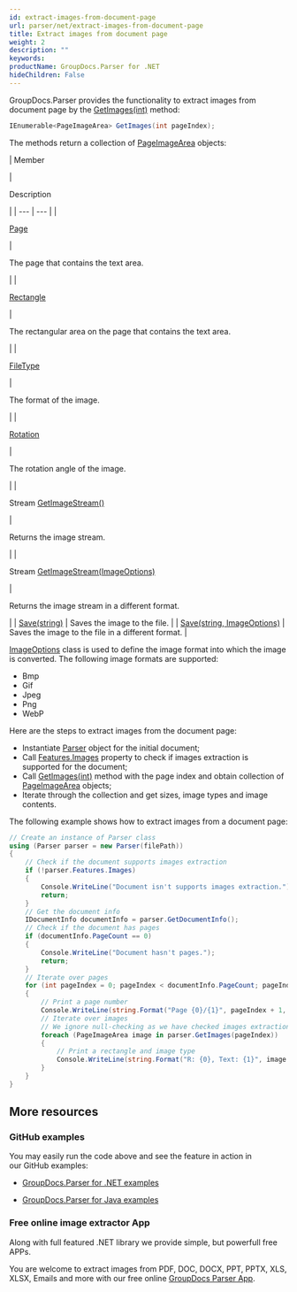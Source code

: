 ```yaml
---
id: extract-images-from-document-page
url: parser/net/extract-images-from-document-page
title: Extract images from document page
weight: 2
description: ""
keywords: 
productName: GroupDocs.Parser for .NET
hideChildren: False
---
```

GroupDocs.Parser provides the functionality to extract images from document page by the [GetImages(int)](https://apireference.groupdocs.com/net/parser/groupdocs.parser.parser/getimages/methods/2) method:

```csharp
IEnumerable<PageImageArea> GetImages(int pageIndex);

```

The methods return a collection of [PageImageArea](https://apireference.groupdocs.com/net/parser/groupdocs.parser.data/pageimagearea) objects:

| 
Member



 | 

Description



 |
| --- | --- |
| 

[Page](https://apireference.groupdocs.com/net/parser/groupdocs.parser.data/pagearea/properties/page)

 | 

The page that contains the text area.

 |
| 

[Rectangle](https://apireference.groupdocs.com/net/parser/groupdocs.parser.data/pagearea/properties/rectangle)

 | 

The rectangular area on the page that contains the text area.

 |
| 

[FileType](https://apireference.groupdocs.com/net/parser/groupdocs.parser.data/pageimagearea/properties/filetype)

 | 

The format of the image.

 |
| 

[Rotation](https://apireference.groupdocs.com/net/parser/groupdocs.parser.data/pageimagearea/properties/rotation)

 | 

The rotation angle of the image.

 |
| 

Stream [GetImageStream()](https://apireference.groupdocs.com/net/parser/groupdocs.parser.data/pageimagearea/methods/getimagestream)

 | 

Returns the image stream.

 |
| 

Stream [GetImageStream(ImageOptions)](https://apireference.groupdocs.com/net/parser/groupdocs.parser.data.pageimagearea/getimagestream/methods/1)

 | 

Returns the image stream in a different format.

 |
| [Save(string)](https://apireference.groupdocs.com/net/parser/groupdocs.parser.data/pageimagearea/methods/save) | Saves the image to the file. |
| [Save(string, ImageOptions)](https://apireference.groupdocs.com/net/parser/groupdocs.parser.data.pageimagearea/save/methods/1) | Saves the image to the file in a different format. |

[ImageOptions](https://apireference.groupdocs.com/net/parser/groupdocs.parser.options/imageoptions) class is used to define the image format into which the image is converted. The following image formats are supported:

*   Bmp
*   Gif
*   Jpeg
*   Png
*   WebP

Here are the steps to extract images from the document page:

*   Instantiate [Parser](https://apireference.groupdocs.com/net/parser/groupdocs.parser/parser) object for the initial document;
*   Call [Features.Images](https://apireference.groupdocs.com/net/parser/groupdocs.parser.options/features/properties/images) property to check if images extraction is supported for the document;
*   Call [GetImages(int)](https://apireference.groupdocs.com/net/parser/groupdocs.parser.parser/getimages/methods/2) method with the page index and obtain collection of [PageImageArea](https://apireference.groupdocs.com/net/parser/groupdocs.parser.data/pageimagearea) objects;
*   Iterate through the collection and get sizes, image types and image contents.

The following example shows how to extract images from a document page:

```csharp
// Create an instance of Parser class
using (Parser parser = new Parser(filePath))
{
    // Check if the document supports images extraction
    if (!parser.Features.Images)
    {
        Console.WriteLine("Document isn't supports images extraction.");
        return;
    }
    // Get the document info
    IDocumentInfo documentInfo = parser.GetDocumentInfo();
    // Check if the document has pages
    if (documentInfo.PageCount == 0)
    {
        Console.WriteLine("Document hasn't pages.");
        return;
    }
    // Iterate over pages
    for (int pageIndex = 0; pageIndex < documentInfo.PageCount; pageIndex++)
    {
        // Print a page number 
        Console.WriteLine(string.Format("Page {0}/{1}", pageIndex + 1, documentInfo.PageCount));
        // Iterate over images
        // We ignore null-checking as we have checked images extraction feature support earlier
        foreach (PageImageArea image in parser.GetImages(pageIndex))
        {
            // Print a rectangle and image type
            Console.WriteLine(string.Format("R: {0}, Text: {1}", image.Rectangle, image.FileType));
        }
    }
}

```

## More resources

### GitHub examples

You may easily run the code above and see the feature in action in our GitHub examples:

*   [GroupDocs.Parser for .NET examples](https://github.com/groupdocs-parser/GroupDocs.Parser-for-.NET)
    
*   [GroupDocs.Parser for Java examples](https://github.com/groupdocs-parser/GroupDocs.Parser-for-Java)
    

### Free online image extractor App

Along with full featured .NET library we provide simple, but powerfull free APPs.

You are welcome to extract images from PDF, DOC, DOCX, PPT, PPTX, XLS, XLSX, Emails and more with our free online [GroupDocs Parser App](https://products.groupdocs.app/parser).
